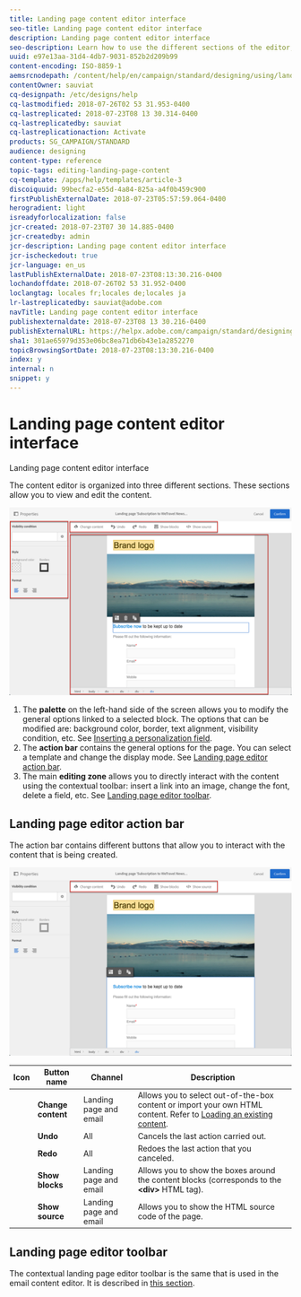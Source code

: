 ```yaml
---
title: Landing page content editor interface
seo-title: Landing page content editor interface
description: Landing page content editor interface
seo-description: Learn how to use the different sections of the editor, such as the action bar, to modify your landing page content.
uuid: e97e13aa-31d4-4db7-9031-852b2d209b99
content-encoding: ISO-8859-1
aemsrcnodepath: /content/help/en/campaign/standard/designing/using/landing-page-content-editor-interface
contentOwner: sauviat
cq-designpath: /etc/designs/help
cq-lastmodified: 2018-07-26T02 53 31.953-0400
cq-lastreplicated: 2018-07-23T08 13 30.314-0400
cq-lastreplicatedby: sauviat
cq-lastreplicationaction: Activate
products: SG_CAMPAIGN/STANDARD
audience: designing
content-type: reference
topic-tags: editing-landing-page-content
cq-template: /apps/help/templates/article-3
discoiquuid: 99becfa2-e55d-4a84-825a-a4f0b459c900
firstPublishExternalDate: 2018-07-23T05:57:59.064-0400
herogradient: light
isreadyforlocalization: false
jcr-created: 2018-07-23T07 30 14.885-0400
jcr-createdby: admin
jcr-description: Landing page content editor interface
jcr-ischeckedout: true
jcr-language: en_us
lastPublishExternalDate: 2018-07-23T08:13:30.216-0400
lochandoffdate: 2018-07-26T02 53 31.952-0400
loclangtag: locales fr;locales de;locales ja
lr-lastreplicatedby: sauviat@adobe.com
navTitle: Landing page content editor interface
publishexternaldate: 2018-07-23T08 13 30.216-0400
publishExternalURL: https://helpx.adobe.com/campaign/standard/designing/using/landing-page-content-editor-interface.html
sha1: 301ae65979d353e06bc8ea71db6b43e1a2852270
topicBrowsingSortDate: 2018-07-23T08:13:30.216-0400
index: y
internal: n
snippet: y
---
```


# Landing page content editor interface

Landing page content editor interface

The content editor is organized into three different sections. These sections allow you to view and edit the content.

![](assets/des_lp_content_8.png)

1. The **palette** on the left-hand side of the screen allows you to modify the general options linked to a selected block. The options that can be modified are: background color, border, text alignment, visibility condition, etc. See [Inserting a personalization field](../../designing/using/inserting-a-personalization-field.md).
1. The **action bar** contains the general options for the page. You can select a template and change the display mode. See [Landing page editor action bar](../../designing/using/landing-page-content-editor-interface.md#landing-page-editor-action-bar).
1. The main **editing zone** allows you to directly interact with the content using the contextual toolbar: insert a link into an image, change the font, delete a field, etc. See [Landing page editor toolbar](../../designing/using/landing-page-content-editor-interface.md#landing-page-editor-toolbar).

## Landing page editor action bar

The action bar contains different buttons that allow you to interact with the content that is being created.

![](assets/des_lp_content_9.png)

<table> 
 <thead> 
  <tr> 
   <th> Icon<br /> </th> 
   <th> Button name<br /> </th> 
   <th> Channel<br /> </th> 
   <th> Description<br /> </th> 
  </tr> 
 </thead> 
 <tbody> 
  <tr> 
   <td> </td> 
   <td> <strong>Change content</strong><br /> </td> 
   <td> Landing page and email<br /> </td> 
   <td> Allows you to select out-of-the-box content or import your own HTML content. Refer to <a href="../../designing/using/selecting-an-existing-content.md">Loading an existing content</a>.<br /> </td> 
  </tr> 
  <tr> 
   <td> </td> 
   <td> <strong>Undo</strong><br /> </td> 
   <td> All<br /> </td> 
   <td> Cancels the last action carried out.<br /> </td> 
  </tr> 
  <tr> 
   <td> </td> 
   <td> <strong>Redo</strong><br /> </td> 
   <td> All<br /> </td> 
   <td> Redoes the last action that you canceled.<br /> </td> 
  </tr> 
  <tr> 
   <td> </td> 
   <td> <strong>Show blocks</strong><br /> </td> 
   <td> Landing page and email<br /> </td> 
   <td> Allows you to show the boxes around the content blocks (corresponds to the <strong>&lt;div&gt;</strong> HTML tag).<br /> </td> 
  </tr> 
  <tr> 
   <td> </td> 
   <td> <strong>Show source</strong><br /> </td> 
   <td> Landing page and email<br /> </td> 
   <td> Allows you to show the HTML source code of the page.<br /> </td> 
  </tr> 
 </tbody> 
</table>

## Landing page editor toolbar

The contextual landing page editor toolbar is the same that is used in the email content editor. It is described in [this section](../../designing/using/about-email-content-design.md#email-content-editor-toolbar).
